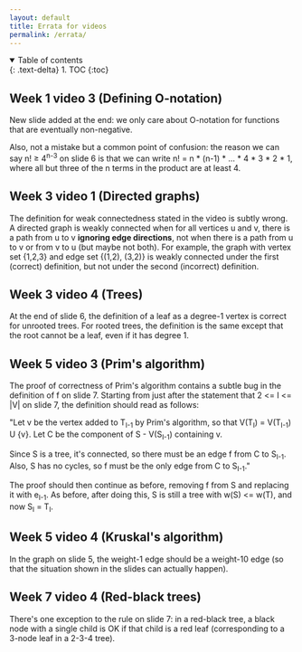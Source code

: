 ```yaml
---
layout: default
title: Errata for videos
permalink: /errata/
---
```


<details open markdown="block">
<summary>
Table of contents
</summary>
{: .text-delta}
1. TOC
{:toc}
</details>



## Week 1 video 3 (Defining O-notation)

New slide added at the end: we only care about O-notation for functions that are eventually non-negative.

Also, not a mistake but a common point of confusion: the reason we can say n! &ge; 4<sup>n-3</sup> on slide 6 is that we can write n! = n * (n-1) * ... * 4 * 3 * 2 * 1, where all but three of the n terms in the product are at least 4.

## Week 3 video 1 (Directed graphs)

The definition for weak connectedness stated in the video is subtly wrong. A directed graph is weakly connected when for all vertices u and v, there is a path from u to v **ignoring edge directions**, not when there is a path from u to v or from v to u (but maybe not both). For example, the graph with vertex set {1,2,3} and edge set {(1,2), (3,2)} is weakly connected under the first (correct) definition, but not under the second (incorrect) definition.

## Week 3 video 4 (Trees)

At the end of slide 6, the definition of a leaf as a degree-1 vertex is correct for unrooted trees. For rooted trees, the definition is the same except that the root cannot be a leaf, even if it has degree 1.

## Week 5 video 3 (Prim's algorithm)

The proof of correctness of Prim's algorithm contains a subtle bug in the definition of f on slide 7. Starting from just after the statement that 2 <= I <= \|V\| on slide 7, the definition should read as follows:

"Let v be the vertex added to T<sub>I-1</sub> by Prim's algorithm, so that V(T<sub>I</sub>) = V(T<sub>I-1</sub>) U {v}. Let C be the component of S - V(S<sub>I-1</sub>) containing v.

Since S is a tree, it's connected, so there must be an edge f from C to S<sub>I-1</sub>. Also, S has no cycles, so f must be the only edge from C to S<sub>I-1</sub>."

The proof should then continue as before, removing f from S and replacing it with e<sub>I-1</sub>. As before, after doing this, S is still a tree with w(S) <= w(T), and now S<sub>I</sub> = T<sub>I</sub>.

## Week 5 video 4 (Kruskal's algorithm)

In the graph on slide 5, the weight-1 edge should be a weight-10 edge (so that the situation shown in the slides can actually happen).

## Week 7 video 4 (Red-black trees)

There's one exception to the rule on slide 7: in a red-black tree, a black node with a single child is OK if that child is a red leaf (corresponding to a 3-node leaf in a 2-3-4 tree).